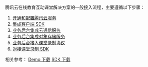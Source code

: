 腾讯云在线教育互动课堂解决方案的一般接入流程，主要遵循以下步骤：

1. [开通和配置腾讯云服务](/document/product/680/14782)
2. [集成客户端 SDK](/document/product/680/14784)
3. [业务后台集成云通信服务](/document/product/680/14779)
4. [业务后台集成对象存储服务](/document/product/680/14780)
5. [业务后台接入课堂录制协议](/document/product/680/14778)
6. [对接课堂录制 SDK](/document/product/680/14781)

相关参考：
[Demo 下载](/document/product/680/14787)
[SDK 下载](/document/product/680/14786)
